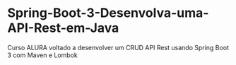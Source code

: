 # Spring-Boot-3-Desenvolva-uma-API-Rest-em-Java
Curso ALURA voltado a desenvolver um CRUD API Rest usando Spring Boot 3 com Maven e Lombok
